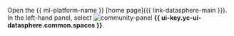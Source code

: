 Open the {{ ml-platform-name }} [home page]({{ link-datasphere-main }}). In the left-hand panel, select ![community-panel](../../_assets/console-icons/circles-concentric.svg) **{{ ui-key.yc-ui-datasphere.common.spaces }}**.
